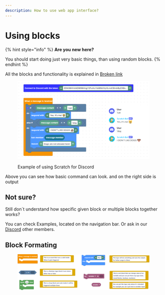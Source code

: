 ```yaml
---
description: How to use web app interface?
---
```


# Using blocks

{% hint style="info" %}
**Are you new here?**&#x20;

You should start doing just very basic things, than using random blocks.
{% endhint %}

All the blocks and functionality is explained in [Broken link](broken-reference "mention")&#x20;

<figure><img src="../.gitbook/assets/image (1).png" alt=""><figcaption><p>Example of using Scratch for Discord</p></figcaption></figure>

Above you can see how basic command can look. and on the right side is output

## Not sure?

Still don´t understand how specific given block or multiple blocks together works?

You can check Examples, located on the navigation bar.  Or ask in our [Discord](https://discord.gg/TsQPMrNyBv) other members.

## Block Formating



<figure><img src="../.gitbook/assets/screenshot (41).png" alt=""><figcaption></figcaption></figure>
